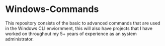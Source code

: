 # Windows-Commands

This repository consists of the basic to advanced commands that are used in the Windows CLI enviornment, this will also have projects that I have worked on throughout my 5+ years of experience as an system administrator.
